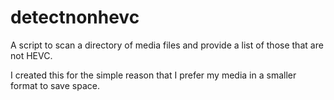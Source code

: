 # detectnonhevc
A script to scan a directory of media files and provide a list of those that are not HEVC.

I created this for the simple reason that I prefer my media in a smaller format to save space.
